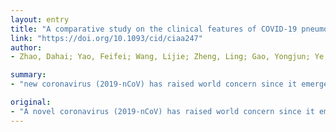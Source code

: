 ```yaml
---
layout: entry
title: "A comparative study on the clinical features of COVID-19 pneumonia to other pneumonias"
link: "https://doi.org/10.1093/cid/ciaa247"
author:
- Zhao, Dahai; Yao, Feifei; Wang, Lijie; Zheng, Ling; Gao, Yongjun; Ye, Jun; Guo, Feng; Zhao, Hui; Gao, Rongbao

summary:
- "new coronavirus (2019-nCoV) has raised world concern since it emerged in Wuhan Hubei China in December, 2019. The infection may result into severe pneumonia with clusters illness onsets. CT scan may be a reliable test for screening NCOVID-19 cases. Liver function damage is more frequent in NCOVI-19 than NON-NCOVID19 patients. Crash and cough are the most common symptoms."

original:
- "A novel coronavirus (2019-nCoV) has raised world concern since it emerged in Wuhan Hubei China in December, 2019. The infection may result into severe pneumonia with clusters illness onsets. Its impacts on public health make it paramount to clarify the clinical features with other pneumonias.Nineteen 2019-nCoV pneumonia (NCOVID-19) and fifteen other pneumonia patients (NON-NCOVID-19) in out of Hubei places were involved in this study. Both NCOVID-19 and NON-NCOVID-19 patients were confirmed to be infected in throat swabs or/and sputa with or without 2019-nCoV by real-time RT-PCR. We analyzed the demographic, epidemiological, clinical, and radiological features from those patients, and compared the difference between NCOVID-19 and NON-NCOVID-19.All patients had a history of exposure to confirmed case of 2019-nCoV or travel to Hubei before illness. The median duration, respectively, was 8 (IQR:6~11) and 5 (IQR:4~11) days from exposure to onset in NCOVID-19 and NON-NCOVID-19. The clinical symptoms were similar between NCOVID-19 and NON-NCOVID-19. The most common symptoms were fever and cough. Fifteen (78.95%) NCOVID-19 but 4 (26.67%) NON-NCOVID-19 patients had bilateral involvement while 17 (89.47%) NCOVID-19 but 1 (6.67%) NON-NCOVID-19 patients had multiple mottling and ground-glass opacity of chest CT images. Compared to NON-NCOVID-19, NCOVID-19 present remarkably more abnormal laboratory tests including AST, ALT, ?-GT, LDH and a-HBDH.The 2019-nCoV infection caused similar onsets to other pneumonias. CT scan may be a reliable test for screening NCOVID-19 cases. Liver function damage is more frequent in NCOVID-19 than NON-NCOVID-19 patients. LDH and a-HBDH may be considerable markers for evaluation of NCOVID-19."
---
```


